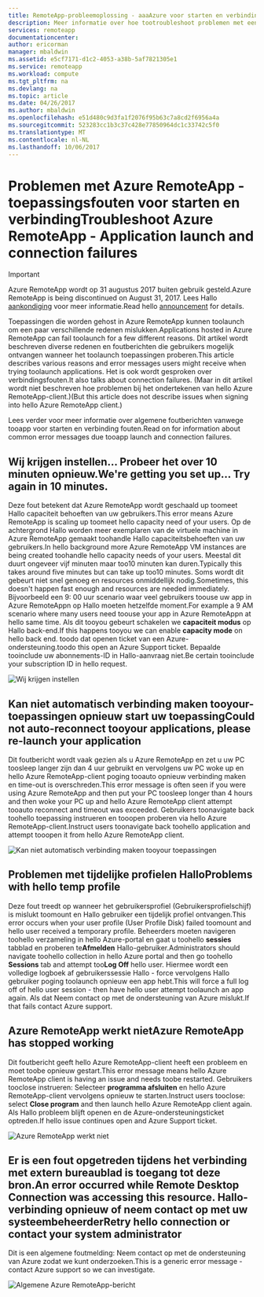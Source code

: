 ```yaml
---
title: RemoteApp-probleemoplossing - aaaAzure voor starten en verbinding toepassingsfouten | Microsoft Docs
description: Meer informatie over hoe tootroubleshoot problemen met een begin- en verbinding maken met tooapplications in Azure RemoteApp.
services: remoteapp
documentationcenter: 
author: ericorman
manager: mbaldwin
ms.assetid: e5cf7171-d1c2-4053-a38b-5af7821305e1
ms.service: remoteapp
ms.workload: compute
ms.tgt_pltfrm: na
ms.devlang: na
ms.topic: article
ms.date: 04/26/2017
ms.author: mbaldwin
ms.openlocfilehash: e51d480c9d3fa1f2076f95b63c7a8cd2f6956a4a
ms.sourcegitcommit: 523283cc1b3c37c428e77850964dc1c33742c5f0
ms.translationtype: MT
ms.contentlocale: nl-NL
ms.lasthandoff: 10/06/2017
---
```

# <a name="troubleshoot-azure-remoteapp---application-launch-and-connection-failures"></a><span data-ttu-id="5f0d5-103">Problemen met Azure RemoteApp - toepassingsfouten voor starten en verbinding</span><span class="sxs-lookup"><span data-stu-id="5f0d5-103">Troubleshoot Azure RemoteApp - Application launch and connection failures</span></span>
> [!IMPORTANT]
> <span data-ttu-id="5f0d5-104">Azure RemoteApp wordt op 31 augustus 2017 buiten gebruik gesteld.</span><span class="sxs-lookup"><span data-stu-id="5f0d5-104">Azure RemoteApp is being discontinued on August 31, 2017.</span></span> <span data-ttu-id="5f0d5-105">Lees Hallo [aankondiging](https://go.microsoft.com/fwlink/?linkid=821148) voor meer informatie.</span><span class="sxs-lookup"><span data-stu-id="5f0d5-105">Read hello [announcement](https://go.microsoft.com/fwlink/?linkid=821148) for details.</span></span>
> 
> 

<span data-ttu-id="5f0d5-106">Toepassingen die worden gehost in Azure RemoteApp kunnen toolaunch om een paar verschillende redenen mislukken.</span><span class="sxs-lookup"><span data-stu-id="5f0d5-106">Applications hosted in Azure RemoteApp can fail toolaunch for a few different reasons.</span></span> <span data-ttu-id="5f0d5-107">Dit artikel wordt beschreven diverse redenen en foutberichten die gebruikers mogelijk ontvangen wanneer het toolaunch toepassingen proberen.</span><span class="sxs-lookup"><span data-stu-id="5f0d5-107">This article describes various reasons and error messages users might receive when trying toolaunch applications.</span></span> <span data-ttu-id="5f0d5-108">Het is ook wordt gesproken over verbindingsfouten.</span><span class="sxs-lookup"><span data-stu-id="5f0d5-108">It also talks about connection failures.</span></span> <span data-ttu-id="5f0d5-109">(Maar in dit artikel wordt niet beschreven hoe problemen bij het ondertekenen van hello Azure RemoteApp-client.)</span><span class="sxs-lookup"><span data-stu-id="5f0d5-109">(But this article does not describe issues when signing into hello Azure RemoteApp client.)</span></span>  

<span data-ttu-id="5f0d5-110">Lees verder voor meer informatie over algemene foutberichten vanwege tooapp voor starten en verbinding fouten.</span><span class="sxs-lookup"><span data-stu-id="5f0d5-110">Read on for information about common error messages due tooapp launch and connection failures.</span></span>

## <a name="were-getting-you-set-up-try-again-in-10-minutes"></a><span data-ttu-id="5f0d5-111">Wij krijgen instellen... Probeer het over 10 minuten opnieuw.</span><span class="sxs-lookup"><span data-stu-id="5f0d5-111">We're getting you set up... Try again in 10 minutes.</span></span>
<span data-ttu-id="5f0d5-112">Deze fout betekent dat Azure RemoteApp wordt geschaald up toomeet Hallo capaciteit behoeften van uw gebruikers.</span><span class="sxs-lookup"><span data-stu-id="5f0d5-112">This error means Azure RemoteApp is scaling up toomeet hello capacity need of your users.</span></span> <span data-ttu-id="5f0d5-113">Op de achtergrond Hallo worden meer exemplaren van de virtuele machine in Azure RemoteApp gemaakt toohandle Hallo capaciteitsbehoeften van uw gebruikers.</span><span class="sxs-lookup"><span data-stu-id="5f0d5-113">In hello background more Azure RemoteApp VM instances are being created toohandle hello capacity needs of your users.</span></span> <span data-ttu-id="5f0d5-114">Meestal dit duurt ongeveer vijf minuten maar too10 minuten kan duren.</span><span class="sxs-lookup"><span data-stu-id="5f0d5-114">Typically this takes around five minutes but can take up too10 minutes.</span></span> <span data-ttu-id="5f0d5-115">Soms wordt dit gebeurt niet snel genoeg en resources onmiddellijk nodig.</span><span class="sxs-lookup"><span data-stu-id="5f0d5-115">Sometimes, this doesn't happen fast enough and resources are needed immediately.</span></span> <span data-ttu-id="5f0d5-116">Bijvoorbeeld een 9: 00 uur scenario waar veel gebruikers toouse uw app in Azure RemoteAppn op Hallo moeten hetzelfde moment.</span><span class="sxs-lookup"><span data-stu-id="5f0d5-116">For example a 9 AM scenario where many users need toouse your app in Azure RemoteAppn at hello same time.</span></span> <span data-ttu-id="5f0d5-117">Als dit tooyou gebeurt schakelen we **capaciteit modus** op Hallo back-end.</span><span class="sxs-lookup"><span data-stu-id="5f0d5-117">If this happens tooyou we can enable **capacity mode** on hello back end.</span></span> <span data-ttu-id="5f0d5-118">toodo dat openen ticket van een Azure-ondersteuning.</span><span class="sxs-lookup"><span data-stu-id="5f0d5-118">toodo this open an Azure Support ticket.</span></span> <span data-ttu-id="5f0d5-119">Bepaalde tooinclude uw abonnements-ID in Hallo-aanvraag niet.</span><span class="sxs-lookup"><span data-stu-id="5f0d5-119">Be certain tooinclude your subscription ID in hello request.</span></span>  

![Wij krijgen instellen](./media/remoteapp-apptrouble/ra-apptrouble1.png)

## <a name="could-not-auto-reconnect-tooyour-applications-please-re-launch-your-application"></a><span data-ttu-id="5f0d5-121">Kan niet automatisch verbinding maken tooyour-toepassingen opnieuw start uw toepassing</span><span class="sxs-lookup"><span data-stu-id="5f0d5-121">Could not auto-reconnect tooyour applications, please re-launch your application</span></span>
<span data-ttu-id="5f0d5-122">Dit foutbericht wordt vaak gezien als u Azure RemoteApp en zet u uw PC toosleep langer zijn dan 4 uur gebruikt en vervolgens uw PC woke up en hello Azure RemoteApp-client poging tooauto opnieuw verbinding maken en time-out is overschreden.</span><span class="sxs-lookup"><span data-stu-id="5f0d5-122">This error message is often seen if you were using Azure RemoteApp and then put your PC toosleep longer than 4 hours and then woke your PC up and hello Azure RemoteApp client attempt tooauto reconnect and timeout was exceeded.</span></span>  <span data-ttu-id="5f0d5-123">Gebruikers toonavigate back toohello toepassing instrueren en tooopen proberen via hello Azure RemoteApp-client.</span><span class="sxs-lookup"><span data-stu-id="5f0d5-123">Instruct users toonavigate back toohello application and attempt tooopen it from hello Azure RemoteApp client.</span></span>

![Kan niet automatisch verbinding maken tooyour toepassingen](./media/remoteapp-apptrouble/ra-apptrouble2.png) 

## <a name="problems-with-hello-temp-profile"></a><span data-ttu-id="5f0d5-125">Problemen met tijdelijke profielen Hallo</span><span class="sxs-lookup"><span data-stu-id="5f0d5-125">Problems with hello temp profile</span></span>
<span data-ttu-id="5f0d5-126">Deze fout treedt op wanneer het gebruikersprofiel (Gebruikersprofielschijf) is mislukt toomount en Hallo gebruiker een tijdelijk profiel ontvangen.</span><span class="sxs-lookup"><span data-stu-id="5f0d5-126">This error occurs when your user profile (User Profile Disk) failed toomount and hello user received a temporary profile.</span></span>  <span data-ttu-id="5f0d5-127">Beheerders moeten navigeren toohello verzameling in hello Azure-portal en gaat u toohello **sessies** tabblad en proberen te**Afmelden** Hallo-gebruiker.</span><span class="sxs-lookup"><span data-stu-id="5f0d5-127">Administrators should navigate toohello collection in hello Azure portal and then go toohello **Sessions** tab and attempt too**Log Off** hello user.</span></span> <span data-ttu-id="5f0d5-128">Hiermee wordt een volledige logboek af gebruikerssessie Hallo - force vervolgens Hallo gebruiker poging toolaunch opnieuw een app hebt.</span><span class="sxs-lookup"><span data-stu-id="5f0d5-128">This will force a full log off of hello user session - then have hello user attempt toolaunch an app again.</span></span> <span data-ttu-id="5f0d5-129">Als dat Neem contact op met de ondersteuning van Azure mislukt.</span><span class="sxs-lookup"><span data-stu-id="5f0d5-129">If that fails contact Azure support.</span></span>

## <a name="azure-remoteapp-has-stopped-working"></a><span data-ttu-id="5f0d5-130">Azure RemoteApp werkt niet</span><span class="sxs-lookup"><span data-stu-id="5f0d5-130">Azure RemoteApp has stopped working</span></span>
<span data-ttu-id="5f0d5-131">Dit foutbericht geeft hello Azure RemoteApp-client heeft een probleem en moet toobe opnieuw gestart.</span><span class="sxs-lookup"><span data-stu-id="5f0d5-131">This error message means hello Azure RemoteApp client is having an issue and needs toobe restarted.</span></span> <span data-ttu-id="5f0d5-132">Gebruikers tooclose instrueren: Selecteer **programma afsluiten** en hello Azure RemoteApp-client vervolgens opnieuw te starten.</span><span class="sxs-lookup"><span data-stu-id="5f0d5-132">Instruct users tooclose: select **Close program** and then launch hello Azure RemoteApp client again.</span></span>  <span data-ttu-id="5f0d5-133">Als Hallo probleem blijft openen en de Azure-ondersteuningsticket optreden.</span><span class="sxs-lookup"><span data-stu-id="5f0d5-133">If hello issue continues open and Azure Support ticket.</span></span>

![Azure RemoteApp werkt niet](./media/remoteapp-apptrouble/ra-apptrouble3.png)  

## <a name="an-error-occurred-while-remote-desktop-connection-was-accessing-this-resource-retry-hello-connection-or-contact-your-system-administrator"></a><span data-ttu-id="5f0d5-135">Er is een fout opgetreden tijdens het verbinding met extern bureaublad is toegang tot deze bron.</span><span class="sxs-lookup"><span data-stu-id="5f0d5-135">An error occurred while Remote Desktop Connection was accessing this resource.</span></span> <span data-ttu-id="5f0d5-136">Hallo-verbinding opnieuw of neem contact op met uw systeembeheerder</span><span class="sxs-lookup"><span data-stu-id="5f0d5-136">Retry hello connection or contact your system administrator</span></span>
<span data-ttu-id="5f0d5-137">Dit is een algemene foutmelding: Neem contact op met de ondersteuning van Azure zodat we kunt onderzoeken.</span><span class="sxs-lookup"><span data-stu-id="5f0d5-137">This is a generic error message - contact Azure support so we can investigate.</span></span> 

![Algemene Azure RemoteApp-bericht](./media/remoteapp-apptrouble/ra-apptrouble4.png) 

